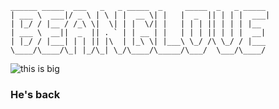 ```
______ _____  ___   _   _ _____  _     _____  _   _ _____ 
| ___ \  ___|/ _ \ | \ | |  __ \| |   |  _  || | | |  ___|
| |_/ / |__ / /_\ \|  \| | |  \/| |   | | | || | | | |__  
| ___ \  __||  _  || . ` | | __ | |   | | | || | | |  __| 
| |_/ / |___| | | || |\  | |_\ \| |___\ \_/ /\ \_/ / |___ 
\____/\____/\_| |_/\_| \_/\____/\_____/\___/  \___/\____/
```
![this is big](https://cdn.discordapp.com/attachments/297485054836342786/583915906586116096/20190531_001228_1.gif "he back")

### He's back
